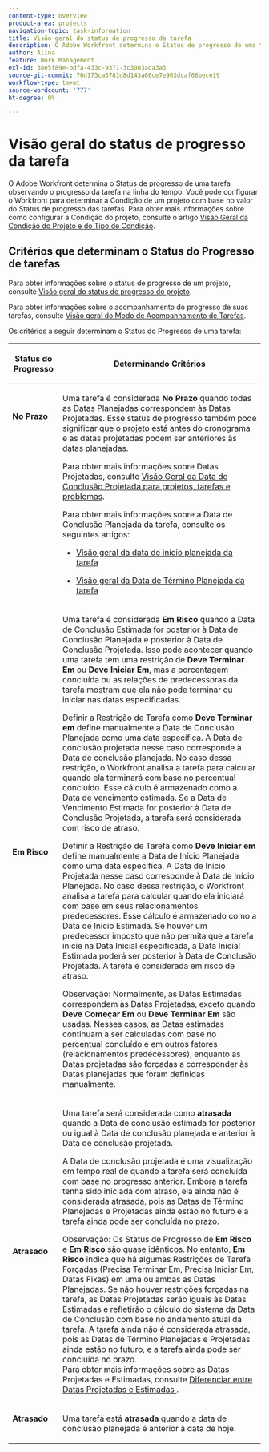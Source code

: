 ```yaml
---
content-type: overview
product-area: projects
navigation-topic: task-information
title: Visão geral do status de progresso da tarefa
description: O Adobe Workfront determina o Status de progresso de uma tarefa observando o progresso da tarefa na linha do tempo. Você pode configurar o Workfront para determinar a Condição de um projeto com base no valor do Status de progresso das tarefas. Para obter mais informações sobre como configurar a Condição do projeto, consulte o artigo Visão geral da condição do projeto e do tipo de condição.
author: Alina
feature: Work Management
exl-id: 38e5f89e-bdfa-433c-9371-3c3003ada3a3
source-git-commit: 70d173ca3781d8d143a66ce7e963dcaf66bece19
workflow-type: tm+mt
source-wordcount: '777'
ht-degree: 0%

---
```


# Visão geral do status de progresso da tarefa

<!-- Audited: 1/2024 -->

O Adobe Workfront determina o Status de progresso de uma tarefa observando o progresso da tarefa na linha do tempo. Você pode configurar o Workfront para determinar a Condição de um projeto com base no valor do Status de progresso das tarefas. Para obter mais informações sobre como configurar a Condição do projeto, consulte o artigo [Visão Geral da Condição do Projeto e do Tipo de Condição](../../../manage-work/projects/manage-projects/project-condition-and-condition-type.md).

## Critérios que determinam o Status do Progresso de tarefas

Para obter informações sobre o status de progresso de um projeto, consulte [Visão geral do status de progresso do projeto](../../../manage-work/projects/planning-a-project/project-progress-status.md).

Para obter informações sobre o acompanhamento do progresso de suas tarefas, consulte [Visão geral do Modo de Acompanhamento de Tarefas](../../../manage-work/tasks/task-information/task-tracking-mode.md).

Os critérios a seguir determinam o Status do Progresso de uma tarefa:

<table> 
 <col> 
 <col> 
 <thead> 
  <tr> 
   <th> <p><strong>Status do Progresso</strong> </p> </th> 
   <th> <p><strong>Determinando Critérios</strong> </p> </th> 
  </tr> 
 </thead> 
 <tbody> 
  <tr valign="top"> 
   <td scope="col"> <p> </p> <p><strong>No Prazo</strong> </p> </td> 
   <td scope="col"> <p>Uma tarefa é considerada <strong>No Prazo</strong> quando todas as Datas Planejadas correspondem às Datas Projetadas. Esse status de progresso também pode significar que o projeto está antes do cronograma e as datas projetadas podem ser anteriores às datas planejadas.</p> <p>Para obter mais informações sobre Datas Projetadas, consulte <a href="../../../manage-work/projects/planning-a-project/project-projected-completion-date.md" class="MCXref xref">Visão Geral da Data de Conclusão Projetada para projetos, tarefas e problemas</a>.</p> <p>Para obter mais informações sobre a Data de Conclusão Planejada da tarefa, consulte os seguintes artigos:</p> 
    <ul> 
     <li> <p><a href="../../../manage-work/tasks/task-information/task-planned-start-date.md" class="MCXref xref">Visão geral da data de início planejada da tarefa</a> </p> </li> 
     <li> <p><a href="../../../manage-work/tasks/task-information/task-planned-completion-date.md" class="MCXref xref">Visão geral da Data de Término Planejada da tarefa</a> </p> </li> 
    </ul> </td> 
  </tr> 
  <tr> 
   <td><p></p> <p><strong>Em Risco</strong> </p> </td> 
   <td><p>Uma tarefa é considerada <strong>Em Risco</strong> quando a Data de Conclusão Estimada for posterior à Data de Conclusão Planejada e posterior à Data de Conclusão Projetada. Isso pode acontecer quando uma tarefa tem uma restrição de <strong>Deve Terminar Em</strong> ou <strong>Deve Iniciar Em</strong>, mas a porcentagem concluída ou as relações de predecessoras da tarefa mostram que ela não pode terminar ou iniciar nas datas especificadas. </p><p> Definir a Restrição de Tarefa como <strong>Deve Terminar em</strong> define manualmente a Data de Conclusão Planejada como uma data específica. A Data de conclusão projetada nesse caso corresponde à Data de conclusão planejada. No caso dessa restrição, o Workfront analisa a tarefa para calcular quando ela terminará com base no percentual concluído. Esse cálculo é armazenado como a Data de vencimento estimada. Se a Data de Vencimento Estimada for posterior à Data de Conclusão Projetada, a tarefa será considerada com risco de atraso. </p> <p> Definir a Restrição de Tarefa como <strong>Deve Iniciar em</strong> define manualmente a Data de Início Planejada como uma data específica. A Data de Início Projetada nesse caso corresponde à Data de Início Planejada. No caso dessa restrição, o Workfront analisa a tarefa para calcular quando ela iniciará com base em seus relacionamentos predecessores. Esse cálculo é armazenado como a Data de Início Estimada. Se houver um predecessor imposto que não permita que a tarefa inicie na Data Inicial especificada, a Data Inicial Estimada poderá ser posterior à Data de Conclusão Projetada. A tarefa é considerada em risco de atraso. </p> <p>Observação: Normalmente, as Datas Estimadas correspondem às Datas Projetadas, exceto quando <strong>Deve Começar Em</strong> ou <strong>Deve Terminar Em</strong> são usadas. Nesses casos, as Datas estimadas continuam a ser calculadas com base no percentual concluído e em outros fatores (relacionamentos predecessores), enquanto as Datas projetadas são forçadas a corresponder às Datas planejadas que foram definidas manualmente.</p> </td> 
  </tr> 
  <tr> 
   <td> <p><strong>Atrasado</strong> </p> </td> 
   <td> <p>Uma tarefa será considerada como <strong>atrasada</strong> quando a Data de conclusão estimada for posterior ou igual à Data de conclusão planejada e anterior à Data de conclusão projetada.</p> <p>A Data de conclusão projetada é uma visualização em tempo real de quando a tarefa será concluída com base no progresso anterior. Embora a tarefa tenha sido iniciada com atraso, ela ainda não é considerada atrasada, pois as Datas de Término Planejadas e Projetadas ainda estão no futuro e a tarefa ainda pode ser concluída no prazo.</p> <p>Observação: Os Status de Progresso de <strong>Em Risco</strong> e <strong>Em Risco</strong> são quase idênticos. No entanto, <strong>Em Risco</strong> indica que há algumas Restrições de Tarefa Forçadas (Precisa Terminar Em, Precisa Iniciar Em, Datas Fixas) em uma ou ambas as Datas Planejadas. Se não houver restrições forçadas na tarefa, as Datas Projetadas serão iguais às Datas Estimadas e refletirão o cálculo do sistema da Data de Conclusão com base no andamento atual da tarefa. A tarefa ainda não é considerada atrasada, pois as Datas de Término Planejadas e Projetadas ainda estão no futuro, e a tarefa ainda pode ser concluída no prazo.<br>Para obter mais informações sobre as Datas Projetadas e Estimadas, consulte <a href="../../../manage-work/tasks/task-information/differentiate-projected-estimated-dates.md" class="MCXref xref">Diferenciar entre Datas Projetadas e Estimadas </a>.</p> </td> 
  </tr> 
  <tr valign="top"> 
   <td> <p><strong>Atrasado</strong> </p> </td> 
   <td> <p>Uma tarefa está <strong>atrasada</strong> quando a data de conclusão planejada é anterior à data de hoje.<br></p> </td> 
  </tr> 
 </tbody> 
</table>

<!--hiding this because some users find the images confusing, as they don't really show the dates mentioned in the descriptions above. Keep the pictures though, in case some users will complain that we hid them. 

## How task Progress Status updates over time

The different date types in our projects tell us how tasks are progressing over time:

* On Time

  ![](assets/on-time-progress-status-350x233.png)

* At Risk

  ![](assets/at-risk-progress-status-350x233.png)

* Behind

  ![](assets/behind-progress-status-350x233.png)

* Late

  ![](assets/late-progress-status-350x233.png)

-->